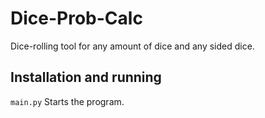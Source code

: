 # Dice-Prob-Calc
Dice-rolling tool for any amount of dice and any sided dice.

## Installation and running
```main.py``` Starts the program.